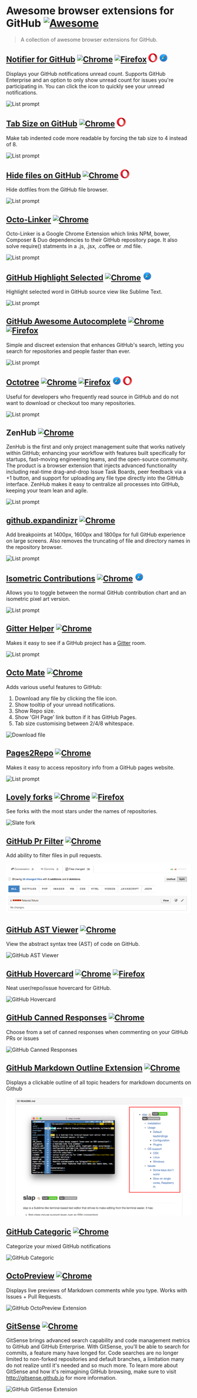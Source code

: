 # Awesome browser extensions for GitHub [![Awesome](https://cdn.rawgit.com/sindresorhus/awesome/d7305f38d29fed78fa85652e3a63e154dd8e8829/media/badge.svg)](https://github.com/sindresorhus/awesome)

> A collection of awesome browser extensions for GitHub.


## [Notifier for GitHub](https://github.com/sindresorhus/notifier-for-github) [![Chrome][chrome]](https://chrome.google.com/webstore/detail/notifier-for-github/lmjdlojahmbbcodnpecnjnmlddbkjhnn) [![Firefox][firefox]](https://addons.mozilla.org/en-US/firefox/addon/notifier-for-github/) [![Opera][opera]](https://addons.opera.com/en/extensions/details/github-notifier/) [![Safari][safari]](https://github.com/sindresorhus/notifier-for-github-safari/releases)

Displays your GitHub notifications unread count. Supports GitHub Enterprise and an option to only show unread count for issues you're participating in. You can click the icon to quickly see your unread notifications.

![List prompt](https://dl.dropboxusercontent.com/s/c7egcrhq1wvff5r/github-notifier.jpg)


## [Tab Size on GitHub](https://github.com/sindresorhus/tab-size-on-github) [![Chrome][chrome]](https://chrome.google.com/webstore/detail/tab-size-on-github/ofjbgncegkdemndciafljngjbdpfmbkn) [![Opera][opera]](https://addons.opera.com/en/extensions/details/github-tab-size/)

Make tab indented code more readable by forcing the tab size to 4 instead of 8.

![List prompt](https://dl.dropboxusercontent.com/s/srd0ik8tbpjzi0v/github-tab-size.jpg)


## [Hide files on GitHub](https://github.com/sindresorhus/hide-files-on-github) [![Chrome][chrome]](https://chrome.google.com/webstore/detail/hide-files-on-github/lpnakhpaodhdkleejaehlapdhbgjbddp) [![Opera][opera]](https://addons.opera.com/en/extensions/details/github-hide-files/)

Hide dotfiles from the GitHub file browser.

![List prompt](https://dl.dropboxusercontent.com/s/80jpb795dckfel7/github-hide-files.jpg)


## [Octo-Linker](https://github.com/octo-linker/chrome-extension) [![Chrome][chrome]](https://chrome.google.com/webstore/detail/octo-linker/jlmafbaeoofdegohdhinkhilhclaklkp)

Octo-Linker is a Google Chrome Extension which links NPM, bower, Composer & Duo dependencies to their GitHub repository page. It also solve require() statments in a .js, .jsx, .coffee or .md file.

![List prompt](https://dl.dropboxusercontent.com/s/wl0s1rishc4e8lu/github-linker.jpg)


## [GitHub Highlight Selected](https://github.com/Nuclides/github-highlight-selected) [![Chrome][chrome]](https://chrome.google.com/webstore/detail/github-highlight-selected/lhiklbgjcblimmjjflobpncgihagcmbj) [![Safari][safari]](https://github.com/Nuclides/github-highlight-selected/blob/master/README.md)

Highlight selected word in GitHub source view like Sublime Text.

![List prompt](https://dl.dropboxusercontent.com/s/2un7ezpdipunn70/github-highlight-selected.jpg)


## [GitHub Awesome Autocomplete](https://github.com/algolia/github-awesome-autocomplete) [![Chrome][chrome]](https://chrome.google.com/webstore/detail/github-awesome-autocomple/djkfdjpoelphhdclfjhnffmnlnoknfnd) [![Firefox][firefox]](https://addons.mozilla.org/en-US/firefox/addon/github-awesome-autocomplete/)

Simple and discreet extension that enhances GitHub's search, letting you search for repositories and people faster than ever.

![List prompt](https://dl.dropboxusercontent.com/s/zg3cblx3q8fhbkl/github-awesome-autocomplete.jpg)


## [Octotree](https://github.com/buunguyen/octotree) [![Chrome][chrome]](https://chrome.google.com/webstore/detail/octotree/bkhaagjahfmjljalopjnoealnfndnagc) [![Firefox][firefox]](https://addons.mozilla.org/en-US/firefox/addon/octotree/) [![Safari][safari]](https://github.com/buunguyen/octotree/#install-on-safari) [![Opera][opera]](https://addons.opera.com/en/extensions/details/octotree/)

Useful for developers who frequently read source in GitHub and do not want to download or checkout too many repositories.

![List prompt](https://dl.dropboxusercontent.com/s/87zbki7vvkucphr/octotree.jpg)


## ZenHub [![Chrome][chrome]](https://chrome.google.com/webstore/detail/zenhub-for-github/ogcgkffhplmphkaahpmffcafajaocjbd)

ZenHub is the first and only project management suite that works natively within GitHub; enhancing your workflow with features built specifically for startups, fast-moving engineering teams, and the open-source community. The product is a browser extension that injects advanced functionality including real-time drag-and-drop Issue Task Boards, peer feedback via a +1 button, and support for uploading any file type directly into the GitHub interface. ZenHub makes it easy to centralize all processes into GitHub, keeping your team lean and agile.

![List prompt](https://dl.dropboxusercontent.com/s/yosmyg8zsl5tyc5/zenhub.jpg)


## [github.expandinizr](https://github.com/thecodejunkie/github.expandinizr) [![Chrome][chrome]](https://chrome.google.com/webstore/detail/githubexpandinizr/cbehdjjcilgnejbpnjhobkiiggkedfib)

Add breakpoints at 1400px, 1600px and 1800px for full GitHub experience on large screens. Also removes the truncating of file and directory names in the repository browser.

![List prompt](https://dl.dropboxusercontent.com/s/7e9g9g0l445j90m/github-expandinizr.jpg)


## [Isometric Contributions](https://github.com/jasonlong/isometric-contributions) [![Chrome][chrome]](https://chrome.google.com/webstore/detail/isometric-contributions/mjoedlfflcchnleknnceiplgaeoegien) [![Safari][safari]](https://github.com/jasonlong/isometric-contributions#safari)

Allows you to toggle between the normal GitHub contribution chart and an isometric pixel art version.

![List prompt](https://dl.dropboxusercontent.com/s/kc1qxqitixx0hfp/isometric-contributions.jpg)


## [Gitter Helper](https://github.com/svincent/gitter-chrome) [![Chrome][chrome]](https://chrome.google.com/webstore/detail/gitter-helper-for-github/apahfabdianobklhejoojcpmoegaolpi)

Makes it easy to see if a GitHub project has a [Gitter](https://gitter.im) room.

![List prompt](https://lh3.googleusercontent.com/sRRg2KsBhOnu3RFfLZYDWFEn52hngmM9ygdc-gBvjmY4l8a4moFjgXJTVUVNNj-oIUCplfVwHgQ=s1280-h800-e365-rw)


## [Octo Mate](https://github.com/rubyerme/chrome-github-mate) [![Chrome][chrome]](https://chrome.google.com/webstore/detail/octo-mate/baggcehellihkglakjnmnhpnjmkbmpkf?utm_source=chrome-ntp-icon)

Adds various useful features to GitHub:

1. Download any file by clicking the file icon.
2. Show tooltip of your unread notifications.
3. Show Repo size.
4. Show 'GH Page' link button if it has GitHub Pages.
5. Tab size customising between 2/4/8 whitespace.

![Download file](https://lh3.googleusercontent.com/kTEhmep4hM1Mknr1ILHgFVIzS8a-WszsdKjV0qH8Qjp7M-rbYA-yNR-WA6voWY7gtG9DIBn7Uw=s640-h400-e365-rw)


## [Pages2Repo](https://github.com/Frozenfire92/Pages2Repo) [![Chrome][chrome]](https://chrome.google.com/webstore/detail/pages2repo/afnogakjnebbgcbjkgmhaccljfejeflh)

Makes it easy to access repository info from a GitHub pages website.

![List prompt](https://cloud.githubusercontent.com/assets/1393946/11908410/4027dc66-a5dc-11e5-9bce-b028aa884c9a.png)


## [Lovely forks](https://github.com/musically-ut/lovely-forks) [![Chrome][chrome]](https://chrome.google.com/webstore/detail/lovely-forks/ialbpcipalajnakfondkflpkagbkdoib) [![Firefox][firefox]](https://addons.mozilla.org/en-US/firefox/addon/lovely-forks/)

See forks with the most stars under the names of repositories.

![Slate fork](https://musicallyut.in/docs/lovely-forks/slate-fork-80.png)


## [GitHub Pr Filter](https://github.com/danielhusar/github-pr-filter) [![Chrome][chrome]](https://chrome.google.com/webstore/detail/github-pr-filter/fjmalelcdgindphooaabcgmmnmoclpee)

Add ability to filter files in pull requests.

![GitHub Pr Filter](https://raw.githubusercontent.com/danielhusar/github-pr-filter/master/demo.png)


## [GitHub AST Viewer](https://github.com/lukehorvat/github-ast-viewer) [![Chrome][chrome]](https://chrome.google.com/webstore/detail/github-ast-viewer/kgncjlmmhhmhbiiacajdmpnhplahelkh)

View the abstract syntax tree (AST) of code on GitHub.

![GitHub AST Viewer](http://i.imgur.com/jumGRMd.gif)


## [GitHub Hovercard](https://github.com/Justineo/github-hovercard) [![Chrome][chrome]](https://chrome.google.com/webstore/detail/github-hovercard/mmoahbbnojgkclgceahhakhnccimnplk) [![Firefox][firefox]](https://addons.mozilla.org/en-US/firefox/addon/github-hovercard/)

Neat user/repo/issue hovercard for GitHub.

![GitHub Hovercard](https://github.com/Justineo/github-hovercard/blob/gh-pages/screenshots/2.png)


## [GitHub Canned Responses](https://github.com/notwaldorf/github-canned-responses) [![Chrome][chrome]](https://chrome.google.com/webstore/detail/github-canned-responses/lhehmppafakahahobaibfcomknkhoina)

Choose from a set of canned responses when commenting on your GitHub PRs or issues

![GitHub Canned Responses](https://cloud.githubusercontent.com/assets/1393946/12688681/fd612190-c6d7-11e5-8d8f-0adb053f863e.png)


## [GitHub Markdown Outline Extension](https://github.com/dbkaplun/github-markdown-outline-extension) [![Chrome][chrome]](https://chrome.google.com/webstore/detail/github-markdown-outline-e/gccinjjdbfdkkkebfbeipopijjfohfgj)

Displays a clickable outline of all topic headers for markdown documents on Github

![GitHub Markdown Outline Extension](https://raw.githubusercontent.com/dbkaplun/github-markdown-outline-extension/master/screenshot.png)

## [GitHub Categoric](https://github.com/ozlerhakan/categoric) [![Chrome][chrome]](https://chrome.google.com/webstore/detail/github-categoric/gbfpmfhnfmobaichcfnhdobencecomhg)

Categorize your mixed GitHub notifications

![GitHub Categoric](https://dl.dropboxusercontent.com/u/15056258/screeen.png)


[firefox]: https://raw.githubusercontent.com/alrra/browser-logos/master/firefox/firefox_24x24.png
[safari]: https://raw.githubusercontent.com/alrra/browser-logos/master/safari/safari_24x24.png
[chrome]: https://raw.githubusercontent.com/alrra/browser-logos/master/chrome/chrome_24x24.png
[opera]: https://raw.githubusercontent.com/alrra/browser-logos/master/opera/opera_24x24.png

## [OctoPreview](https://github.com/DrewML/octo-preview) [![Chrome][chrome]](https://chrome.google.com/webstore/detail/octo-preview/elomekmlfonmdhmpmdfldcjgdoacjcba)

Displays live previews of Markdown comments while you type. Works with Issues + Pull Requests.

![GitHub OctoPreview Extension](https://raw.githubusercontent.com/DrewML/octo-preview/master/example.gif)


## [GitSense](https://github.com/gitsense/gitsense-extensions) [![Chrome][chrome]](https://chrome.google.com/webstore/detail/gitsense/fgnjcebdincofoebkahonlphjoiinglo)

GitSense brings advanced search capability and code management metrics to GitHub and GitHub Enterprise.  With GitSense, you'll be able to search for commits, a feature many have longed for.  Code searches are no longer limited to non-forked repositories and default branches, a limitation many do not realize until it's needed and so much more.  To learn more about GitSense and how it's reimagining GitHub browsing, make sure to visit http://gitsense.github.io for more information.

![GitHub GitSense Extension](http://gitsense.github.io/images/github.gif)
